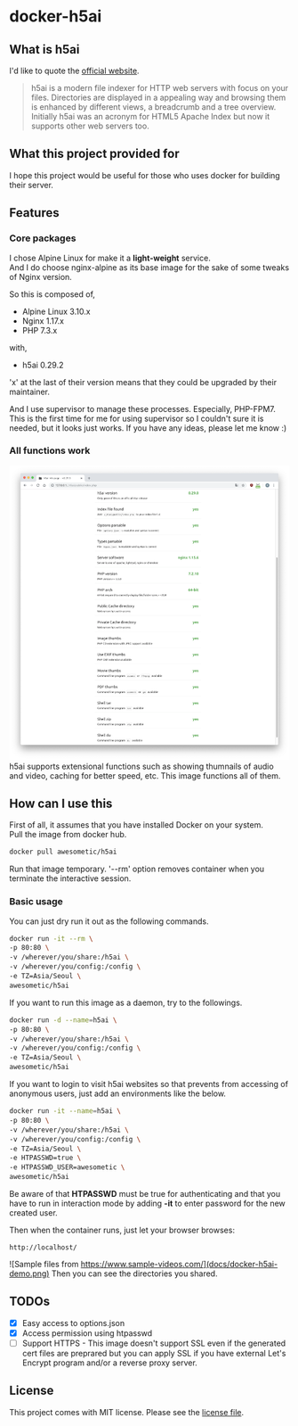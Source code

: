 # docker-h5ai

## What is h5ai

I'd like to quote the [official website](https://larsjung.de/h5ai/).  
> h5ai is a modern file indexer for HTTP web servers with focus on your files. Directories are displayed in a appealing way and browsing them is enhanced by different views, a breadcrumb and a tree overview. Initially h5ai was an acronym for HTML5 Apache Index but now it supports other web servers too.

## What this project provided for

I hope this project would be useful for those who uses docker for building their server.  

## Features

### Core packages

I chose Alpine Linux for make it a **light-weight** service.  
And I do choose nginx-alpine as its base image for the sake of some tweaks of Nginx version.  

So this is composed of,

* Alpine Linux 3.10.x
* Nginx 1.17.x
* PHP 7.3.x

with,

* h5ai 0.29.2

'x' at the last of their version means that they could be upgraded by their maintainer.  

And I use supervisor to manage these processes. Especially, PHP-FPM7.  
This is the first time for me for using supervisor so I couldn't sure it is needed, but it looks just works. If you have any ideas, please let me know :)  

### All functions work

![all functions work](docs/docker-h5ai-functions.png)
h5ai supports extensional functions such as showing thumnails of audio and video, caching for better speed, etc. This image functions all of them.

## How can I use this

First of all, it assumes that you have installed Docker on your system.  
Pull the image from docker hub.

```bash
docker pull awesometic/h5ai
```

Run that image temporary. '--rm' option removes container when you terminate the interactive session.

### Basic usage

You can just dry run it out as the following commands.

```bash
docker run -it --rm \
-p 80:80 \
-v /wherever/you/share:/h5ai \
-v /wherever/you/config:/config \
-e TZ=Asia/Seoul \
awesometic/h5ai
```

If you want to run this image as a daemon, try to the followings.

```bash
docker run -d --name=h5ai \
-p 80:80 \
-v /wherever/you/share:/h5ai \
-v /wherever/you/config:/config \
-e TZ=Asia/Seoul \
awesometic/h5ai
```

If you want to login to visit h5ai websites so that prevents from accessing of anonymous users, just add an environments like the below.

```bash
docker run -it --name=h5ai \
-p 80:80 \
-v /wherever/you/share:/h5ai \
-v /wherever/you/config:/config \
-e TZ=Asia/Seoul \
-e HTPASSWD=true \
-e HTPASSWD_USER=awesometic \
awesometic/h5ai
```

Be aware of that **HTPASSWD** must be true for authenticating and that you have to run in interaction mode by adding **-it** to enter password for the new created user.

Then when the container runs, just let your browser browses:

``` http
http://localhost/
```

![Sample files from https://www.sample-videos.com/](docs/docker-h5ai-demo.png)
Then you can see the directories you shared.

## TODOs

* [x] Easy access to options.json
* [x] Access permission using htpasswd
* [ ] Support HTTPS - This image doesn't support SSL even if the generated cert files are preprared but you can apply SSL if you have external Let's Encrypt program and/or a reverse proxy server.

## License

This project comes with MIT license. Please see the [license file](LICENSE).  
